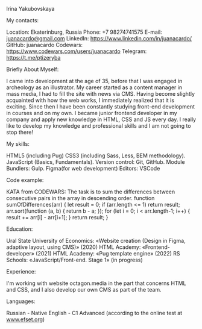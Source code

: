Irina Yakubovskaya

<!-- Photo -->

My contacts:

Location: Ekaterinburg, Russia
Phone: +7 98274741575
E-mail: juanacardo@gmail.com
LinkedIn: https://www.linkedin.com/in/juanacardo/
GitHub: juanacardo
Codewars: https://www.codewars.com/users/juanacardo
Telegram: https://t.me/ptizeryba

Briefly About Myself:

I came into development at the age of 35, before that I was engaged in archeology as an illustrator. My career started as a content manager in mass media, I had to fill the site with news via CMS. Having become slightly acquainted with how the web works, I immediately realized that it is exciting. Since then I have been constantly studying front-end development in courses and on my own. I became junior frontend developer in my company and apply new knowledge in HTML, CSS and JS every day. I really like to develop my knowledge and professional skills and I am not going to stop there!

My skills:

HTML5 (including Pug)
CSS3 (including Sass, Less, BEM methodology).
JavaScript (Basics, Fundamentals).
Version control: Git, GitHub.
Module Bundlers: Gulp.
Figma(for web development)
Editors: VSCode

Code example:

KATA from CODEWARS: The task is to sum the differences between consecutive pairs in the array in descending order.
function sumOfDifferences(arr) {
  let result = 0;
  if (arr.length <= 1) return result;
  arr.sort(function (a, b) {
    return b - a;
  });
  for (let i = 0; i < arr.length-1; i++) {
    result += arr[i] - arr[i+1];
  }
  return result;
}

Education:

Ural State University of Economics: «Website creation (Design in Figma, adaptive layout, using CMS)» (2020)
HTML Academy: «Frontend-developer» (2021)
HTML Academy: «Pug template engine» (2022)
RS Schools: «JavaScript/Front-end. Stage 1» (in progress)

Experience:

I'm working with website octagon.media in the part that concerns HTML and CSS, and I also develop our own CMS as part of the team.

Languages:

Russian - Native
English - C1 Advanced (according to the online test at www.efset.org)